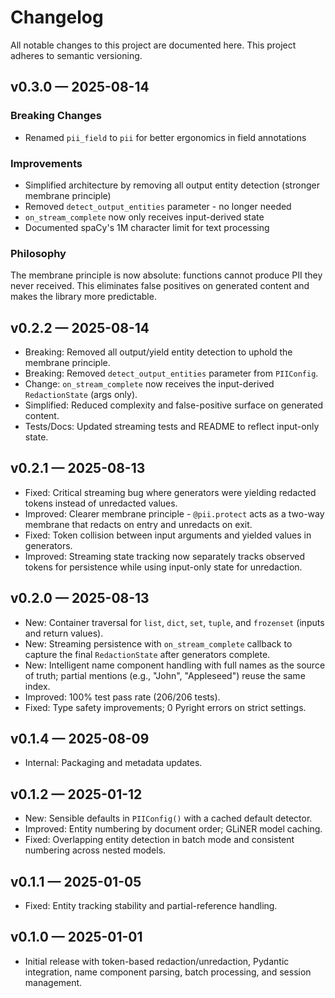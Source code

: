 # Changelog

All notable changes to this project are documented here. This project adheres to semantic versioning.

## v0.3.0 — 2025-08-14

### Breaking Changes
- Renamed `pii_field` to `pii` for better ergonomics in field annotations

### Improvements
- Simplified architecture by removing all output entity detection (stronger membrane principle)
- Removed `detect_output_entities` parameter - no longer needed
- `on_stream_complete` now only receives input-derived state
- Documented spaCy's 1M character limit for text processing

### Philosophy
The membrane principle is now absolute: functions cannot produce PII they never received. This eliminates false positives on generated content and makes the library more predictable.

## v0.2.2 — 2025-08-14

- Breaking: Removed all output/yield entity detection to uphold the membrane principle.
- Breaking: Removed `detect_output_entities` parameter from `PIIConfig`.
- Change: `on_stream_complete` now receives the input-derived `RedactionState` (args only).
- Simplified: Reduced complexity and false-positive surface on generated content.
- Tests/Docs: Updated streaming tests and README to reflect input-only state.

## v0.2.1 — 2025-08-13

- Fixed: Critical streaming bug where generators were yielding redacted tokens instead of unredacted values.
- Improved: Clearer membrane principle - `@pii.protect` acts as a two-way membrane that redacts on entry and unredacts on exit.
- Fixed: Token collision between input arguments and yielded values in generators.
- Improved: Streaming state tracking now separately tracks observed tokens for persistence while using input-only state for unredaction.

## v0.2.0 — 2025-08-13

- New: Container traversal for `list`, `dict`, `set`, `tuple`, and `frozenset` (inputs and return values).
- New: Streaming persistence with `on_stream_complete` callback to capture the final `RedactionState` after generators complete.
- New: Intelligent name component handling with full names as the source of truth; partial mentions (e.g., "John", "Appleseed") reuse the same index.
- Improved: 100% test pass rate (206/206 tests).
- Fixed: Type safety improvements; 0 Pyright errors on strict settings.

## v0.1.4 — 2025-08-09

- Internal: Packaging and metadata updates.

## v0.1.2 — 2025-01-12

- New: Sensible defaults in `PIIConfig()` with a cached default detector.
- Improved: Entity numbering by document order; GLiNER model caching.
- Fixed: Overlapping entity detection in batch mode and consistent numbering across nested models.

## v0.1.1 — 2025-01-05

- Fixed: Entity tracking stability and partial-reference handling.

## v0.1.0 — 2025-01-01

- Initial release with token-based redaction/unredaction, Pydantic integration, name component parsing, batch processing, and session management.
